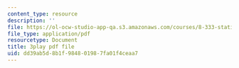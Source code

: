 ```yaml
---
content_type: resource
description: ''
file: https://ol-ocw-studio-app-qa.s3.amazonaws.com/courses/8-333-statistical-mechanics-i-statistical-mechanics-of-particles-fall-2013/dd39ab5d8b1f984801987fa01f4ceaa7_hRHzPaDpgu0.pdf
file_type: application/pdf
resourcetype: Document
title: 3play pdf file
uid: dd39ab5d-8b1f-9848-0198-7fa01f4ceaa7
---
```

